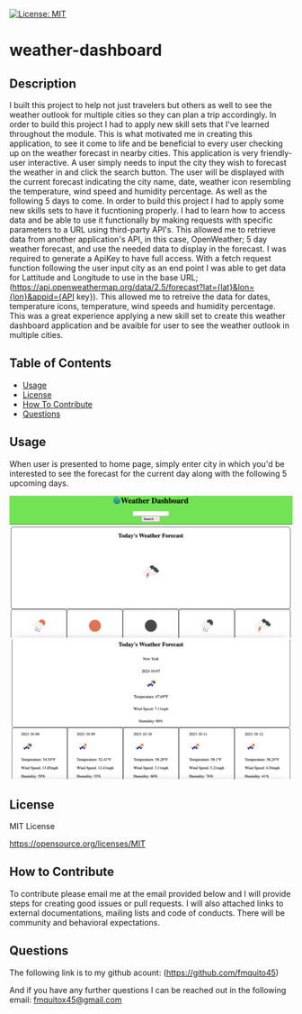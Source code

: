 [![License: MIT](https://img.shields.io/badge/License-MIT-yellow.svg)](https://opensource.org/licenses/MIT)

# weather-dashboard

## Description

I built this project to help not just travelers but others as well to see the weather outlook for multiple cities so they can plan a trip accordingly. In order to build this project I had to apply new skill sets that I've learned throughout the module. This is what motivated me in creating this application, to see it come to life and be beneficial to every user checking up on the weather forecast in nearby cities. This application is very friendly-user interactive. A user simply needs to input the city they wish to forecast the weather in and click the search button. The user will be displayed with the current forecast indicating the city name, date, weather icon resembling the temperature, wind speed and humidity percentage. As well as the following 5 days to come. In order to build this project I had to apply some new skills sets to have it fucntioning properly. I had to learn how to access data and be able to use it functionally by making requests with specific parameters to a URL using third-party API's. This allowed me to retrieve data from another application's API, in this case, OpenWeather; 5 day weather forecast, and use the needed data to display in the forecast. I was required to generate a ApiKey to have full access. With a fetch request function following the user input city as an end point I was able to get data for Lattitude and Longitude to use in the base URL; (https://api.openweathermap.org/data/2.5/forecast?lat={lat}&lon={lon}&appid={API key}). This allowed me to retreive the data for dates, temperature icons, temperature, wind speeds and humidity percentage. This was a great experience applying a new skill set to create this weather dashboard application and be avaible for user to see the weather outlook in multiple cities.

## Table of Contents

- [Usage](#usage)
- [License](#license)
- [How To Contribute](#how-to-contribute)
- [Questions](#questions)

## Usage

When user is presented to home page, simply enter city in which you'd be interested to see the forecast for the current day along with the following 5 upcoming days. 

![alt text](./assets/images/Screenshot%202023-10-07%20at%201.39.23%20AM.png)
![alt text](./assets/images/Screenshot%202023-10-07%20at%201.40.11%20AM.png)

## License

MIT License

https://opensource.org/licenses/MIT

## How to Contribute

To contribute please email me at the email provided below and I will provide steps for creating good issues or pull requests. I will also attached links to external documentations, mailing lists and code of conducts. There will be community and behavioral expectations.

## Questions

The following link is to my github acount:
(https://github.com/fmquito45)

And if you have any further questions I can be reached out in the following email:
fmquitox45@gmail.com